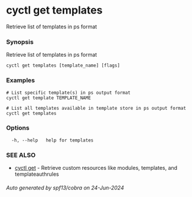 # cyctl get templates

Retrieve list of templates in ps format

### Synopsis

Retrieve list of templates in ps format

```
cyctl get templates [template_name] [flags]
```

### Examples

```
# List specific template(s) in ps output format
cyctl get template TEMPLATE_NAME 

# List all templates available in template store in ps output format
cyctl get templates
```

### Options

```
  -h, --help   help for templates
```

### SEE ALSO

* [cyctl get](cyctl_get.md)	 - Retrieve custom resources like modules, templates, and templateauthrules

###### Auto generated by spf13/cobra on 24-Jun-2024
